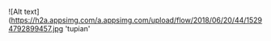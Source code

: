 ![Alt text](https://h2a.appsimg.com/a.appsimg.com/upload/flow/2018/06/20/44/15294792899457.jpg 'tupian'
